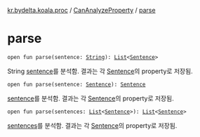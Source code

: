 [kr.bydelta.koala.proc](../index.md) / [CanAnalyzeProperty](index.md) / [parse](./parse.md)

# parse

`open fun parse(sentence: `[`String`](https://kotlinlang.org/api/latest/jvm/stdlib/kotlin/-string/index.html)`): `[`List`](https://kotlinlang.org/api/latest/jvm/stdlib/kotlin.collections/-list/index.html)`<`[`Sentence`](../../kr.bydelta.koala.data/-sentence/index.md)`>`

String [sentence](parse.md#kr.bydelta.koala.proc.CanAnalyzeProperty$parse(kotlin.String)/sentence)를 분석함. 결과는 각 [Sentence](../../kr.bydelta.koala.data/-sentence/index.md)의 property로 저장됨.

`open fun parse(sentence: `[`Sentence`](../../kr.bydelta.koala.data/-sentence/index.md)`): `[`Sentence`](../../kr.bydelta.koala.data/-sentence/index.md)

[sentence](parse.md#kr.bydelta.koala.proc.CanAnalyzeProperty$parse(kr.bydelta.koala.data.Sentence)/sentence)를 분석함. 결과는 각 [Sentence](../../kr.bydelta.koala.data/-sentence/index.md)의 property로 저장됨.

`open fun parse(sentences: `[`List`](https://kotlinlang.org/api/latest/jvm/stdlib/kotlin.collections/-list/index.html)`<`[`Sentence`](../../kr.bydelta.koala.data/-sentence/index.md)`>): `[`List`](https://kotlinlang.org/api/latest/jvm/stdlib/kotlin.collections/-list/index.html)`<`[`Sentence`](../../kr.bydelta.koala.data/-sentence/index.md)`>`

[sentences](parse.md#kr.bydelta.koala.proc.CanAnalyzeProperty$parse(kotlin.collections.List((kr.bydelta.koala.data.Sentence)))/sentences)를 분석함. 결과는 각 [Sentence](../../kr.bydelta.koala.data/-sentence/index.md)의 property로 저장됨.


